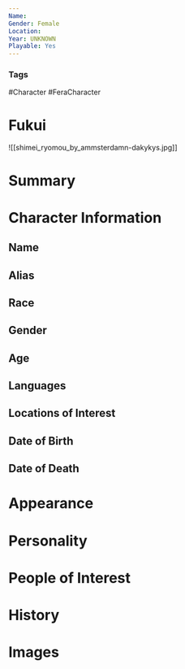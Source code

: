 ```yaml
---
Name: 
Gender: Female
Location: 
Year: UNKNOWN
Playable: Yes
---
```


### Tags
#Character #FeraCharacter 

# Fukui
![[shimei_ryomou_by_ammsterdamn-dakykys.jpg]]

# Summary


# Character Information

## Name

## Alias

## Race

## Gender

## Age

## Languages

## Locations of Interest

## Date of Birth

## Date of Death

# Appearance

# Personality

# People of Interest

# History

# Images
